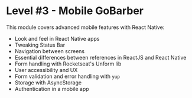 # Level #3 - Mobile GoBarber

This module covers advanced mobile features with React Native:

- Look and feel in React Native apps
- Tweaking Status Bar
- Navigation between screens
- Essential differences between references in ReactJS and React Native
- Form handling with Rocketseat's Unform lib
- User accessibility and UX
- Form validation and error handling with `yup`
- Storage with AsyncStorage
- Authentication in a mobile app
